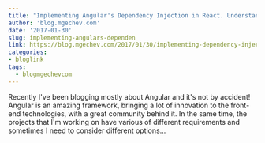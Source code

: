 ```yaml
---
title: "Implementing Angular's Dependency Injection in React. Understanding Element Injectors."
author: 'blog.mgechev.com'
date: '2017-01-30'
slug: implementing-angulars-dependen
link: https://blog.mgechev.com/2017/01/30/implementing-dependency-injection-react-angular-element-injectors/
categories:
- bloglink
tags:
  - blogmgechevcom
---
```


Recently I've been blogging mostly about Angular and it's not by accident! Angular is an amazing framework, bringing a lot of innovation to the front-end technologies, with a great community behind it. In the same time, the projects that I'm working on have various of different requirements and sometimes I need to consider different options[... <i class="fas fa-external-link-alt"></i>](https://blog.mgechev.com/2017/01/30/implementing-dependency-injection-react-angular-element-injectors/)

